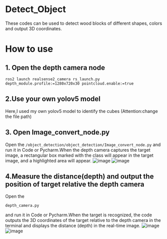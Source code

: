 # Detect_Object
These codes can be used to detect wood blocks of different shapes, colors and output 3D coordinates.
# How to use

   
   ## 1. Open the depth camera node
   ```
   ros2 launch realsense2_camera rs_launch.py depth_module.profile:=1280x720x30 pointcloud.enable:=true
   ```
   ## 2.Use your own yolov5 model
   Here,I used my own yolov5 model to identify the cubes (Attention:change the file path)
   ## 3. Open Image_convert_node.py
   Open the
     ```
   /object_detection/object_detection/Image_convert_node.py
     ``` 
   and run it in Code or Pycharm.When the depth camera captures the target image, a rectangular box marked with the class will appear in the target image, and a highlighted area will appear.
   ![image](https://github.com/QinGuo-hub/Detect_Object/blob/main/testpicture/Screenshot%20from%202024-03-13%2000-50-49.png)
   ![image](https://github.com/QinGuo-hub/Detect_Object/blob/main/testpicture/Screenshot%20from%202024-03-13%2000-52-23.png)
   ## 4.Measure the distance(depth) and output the position of target relative the depth camera
   Open the
   ```
   depth_camera.py
   ```
   
   and run it in Code or Pycharm.When the target is recognized, the code outputs the 3D coordinates of the target relative to the depth camera in the terminal and displays the distance (depth) in       the real-time image.
   ![image](https://github.com/QinGuo-hub/Detect_Object/blob/main/testpicture/Screenshot%20from%202024-03-13%2001-00-25.png)
   ![image](https://github.com/QinGuo-hub/Detect_Object/blob/main/testpicture/Screenshot%20from%202024-03-13%2001-01-57.png)
   
     
      
    

   
   
   
   

